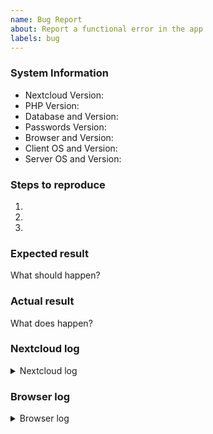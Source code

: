 ```yaml
---
name: Bug Report
about: Report a functional error in the app
labels: bug
---
```


<!--
 * Remember not to include personal data as this is public.
-->


### System Information
- Nextcloud Version:
- PHP Version:
- Database and Version:
- Passwords Version:
- Browser and Version:
- Client OS and Version:
- Server OS and Version:

### Steps to reproduce
1. <!-- Describe PRECISELY and DETAILED how to reproduce the bug -->
2. <!-- Provide sample data if needed -->
3. <!-- Include relevant user settings and app settings if not standard -->

### Expected result
What should happen?

### Actual result
What does happen?

### Nextcloud log
<details>
<summary>Nextcloud log</summary>

```
See Settings > Log (Copy Raw)
```
</details>

### Browser log
<details>
<summary>Browser log</summary>

```
Press F12, copy the content of the console tab
```
</details>
